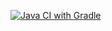 [![Java CI with Gradle](https://github.com/048Bodrum/SelenideHomeTask/actions/workflows/gradle.yml/badge.svg)](https://github.com/048Bodrum/SelenideHomeTask/actions/workflows/gradle.yml)